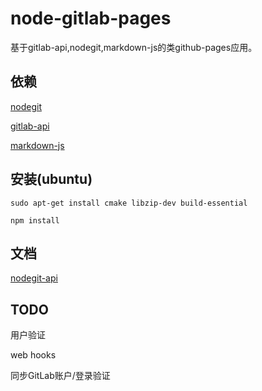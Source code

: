 # node-gitlab-pages

基于gitlab-api,nodegit,markdown-js的类github-pages应用。

## 依赖

[nodegit](https://github.com/nodegit/nodegit)

[gitlab-api](https://github.com/gitlabhq/gitlabhq/tree/master/doc/api)

[markdown-js](https://github.com/evilstreak/markdown-js)

## 安装(ubuntu)

    sudo apt-get install cmake libzip-dev build-essential

    npm install

## 文档

[nodegit-api](http://www.nodegit.org/nodegit/)

## TODO

用户验证

web hooks

同步GitLab账户/登录验证